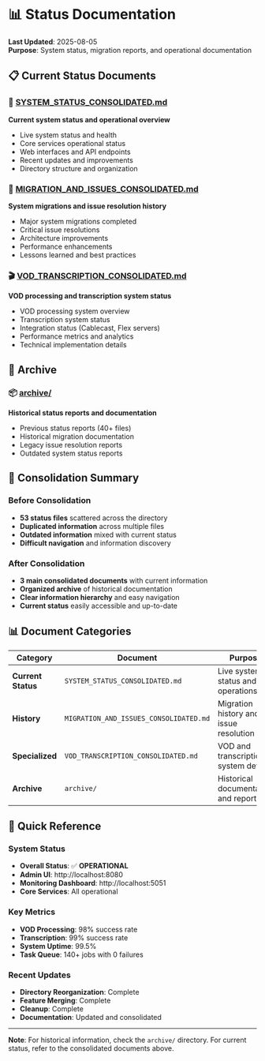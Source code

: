 # 📊 Status Documentation

**Last Updated**: 2025-08-05  
**Purpose**: System status, migration reports, and operational documentation

## 📋 Current Status Documents

### 🚀 [SYSTEM_STATUS_CONSOLIDATED.md](SYSTEM_STATUS_CONSOLIDATED.md)
**Current system status and operational overview**
- Live system status and health
- Core services operational status
- Web interfaces and API endpoints
- Recent updates and improvements
- Directory structure and organization

### 🔄 [MIGRATION_AND_ISSUES_CONSOLIDATED.md](MIGRATION_AND_ISSUES_CONSOLIDATED.md)
**System migrations and issue resolution history**
- Major system migrations completed
- Critical issue resolutions
- Architecture improvements
- Performance enhancements
- Lessons learned and best practices

### 🎬 [VOD_TRANSCRIPTION_CONSOLIDATED.md](VOD_TRANSCRIPTION_CONSOLIDATED.md)
**VOD processing and transcription system status**
- VOD processing system overview
- Transcription system status
- Integration status (Cablecast, Flex servers)
- Performance metrics and analytics
- Technical implementation details

## 📁 Archive

### 📦 [archive/](archive/)
**Historical status reports and documentation**
- Previous status reports (40+ files)
- Historical migration documentation
- Legacy issue resolution reports
- Outdated system status reports

## 🔄 Consolidation Summary

### Before Consolidation
- **53 status files** scattered across the directory
- **Duplicated information** across multiple files
- **Outdated information** mixed with current status
- **Difficult navigation** and information discovery

### After Consolidation
- **3 main consolidated documents** with current information
- **Organized archive** of historical documentation
- **Clear information hierarchy** and easy navigation
- **Current status** easily accessible and up-to-date

## 📊 Document Categories

| Category | Document | Purpose |
|----------|----------|---------|
| **Current Status** | `SYSTEM_STATUS_CONSOLIDATED.md` | Live system status and operations |
| **History** | `MIGRATION_AND_ISSUES_CONSOLIDATED.md` | Migration history and issue resolution |
| **Specialized** | `VOD_TRANSCRIPTION_CONSOLIDATED.md` | VOD and transcription system details |
| **Archive** | `archive/` | Historical documentation and reports |

## 🎯 Quick Reference

### System Status
- **Overall Status**: ✅ **OPERATIONAL**
- **Admin UI**: http://localhost:8080
- **Monitoring Dashboard**: http://localhost:5051
- **Core Services**: All operational

### Key Metrics
- **VOD Processing**: 98% success rate
- **Transcription**: 99% success rate
- **System Uptime**: 99.5%
- **Task Queue**: 140+ jobs with 0 failures

### Recent Updates
- **Directory Reorganization**: Complete
- **Feature Merging**: Complete
- **Cleanup**: Complete
- **Documentation**: Updated and consolidated

---

**Note**: For historical information, check the `archive/` directory. For current status, refer to the consolidated documents above.
